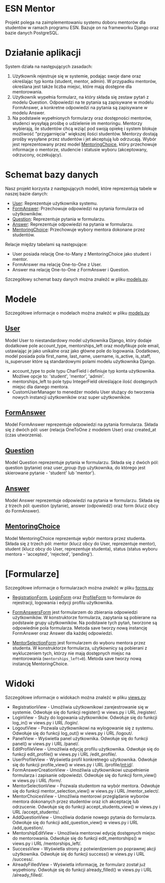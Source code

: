 # ESN Mentor

Projekt polega na zaimplementowaniu systemu doboru mentorów dla studentów w ramach programu ESN. Bazuje on na frameworku Django oraz bazie danych PostgreSQL.


# Działanie aplikacji

System działa na następujących zasadach:

1. Użytkownik rejestruje się w systemie, podając swoje dane oraz określając typ konta (student, mentor, admin). W przypadku mentorów, określana jest także liczba miejsc, które mają dostępne dla mentorowania.
2. Użytkownik wypełnia formularz, na który składa się zestaw pytań z modelu Question. Odpowiedzi na te pytania są zapisywane w modelu FormAnswer, a konkretne odpowiedzi na pytania są zapisywane w modelu Answer.
3. Na podstawie wypełnionych formularzy oraz dostępności mentorów, studenci wysyłają prośbę o udzielenie im mentoringu. Mentorzy wybierają, ile studentów chcą wziąć pod swoją opiekę i system blokuje możliwość "przygarnięcia" większej ilości studentów. Mentorzy dostają prośby wysyłane przez studentów i jet akceptują lub odrzucają. Wybór jest reprezentowany przez model [MentoringChoice](https://github.com/sxevush/bazydanych-esn-mentor/blob/dae0734dc2cda1d9687e03f657d5044825d022aa/mentor_app/models.py#L64), który przechowuje informacje o mentorze, studencie i statusie wyboru (akceptowany, odrzucony, oczekujący).


# Schemat bazy danych

Nasz projekt korzysta z następujących modeli, które reprezentują tabele w naszej bazie danych:

* [User](https://github.com/sxevush/bazydanych-esn-mentor/blob/dae0734dc2cda1d9687e03f657d5044825d022aa/mentor_app/models.py#L19): Reprezentuje użytkownika systemu.
* [FormAnswer](https://github.com/sxevush/bazydanych-esn-mentor/blob/dae0734dc2cda1d9687e03f657d5044825d022aa/mentor_app/models.py#L44): Przechowuje odpowiedzi na pytania formularza od użytkowników.
* [Question](https://github.com/sxevush/bazydanych-esn-mentor/blob/dae0734dc2cda1d9687e03f657d5044825d022aa/mentor_app/models.py#L49): Reprezentuje pytania w formularzu.
* [Answer](https://github.com/sxevush/bazydanych-esn-mentor/blob/dae0734dc2cda1d9687e03f657d5044825d022aa/mentor_app/models.py#L58): Reprezentuje odpowiedzi na pytania w formularzu.
* [MentoringChoice](https://github.com/sxevush/bazydanych-esn-mentor/blob/dae0734dc2cda1d9687e03f657d5044825d022aa/mentor_app/models.py#L64): Przechowuje wybory mentora dokonane przez studentów.

Relacje między tabelami są następujące:

* User posiada relację One-to-Many z MentoringChoice jako student i mentor.
* FormAnswer ma relację One-to-One z User.
* Answer ma relację One-to-One z FormAnswer i Question.

Szczegółowy schemat bazy danych można znaleźć w pliku [models.py](https://github.com/sxevush/bazydanych-esn-mentor/blob/main/mentor_app/models.py).


# Modele

Szczegółowe informacje o modelach można znaleźć w pliku [models.py](https://github.com/sxevush/bazydanych-esn-mentor/blob/main/mentor_app/models.py)


## [User](https://github.com/sxevush/bazydanych-esn-mentor/blob/dae0734dc2cda1d9687e03f657d5044825d022aa/mentor_app/models.py#L19)
Model User to niestandardowy model użytkownika Django, który dodaje dodatkowe pole account_type, mentorships_left oraz modyfikuje pole email, ustawiając je jako unikalne oraz jako główne pole do logowania. Dodatkowo, model posiada pola first_name, last_name, username, is_active, is_staff, is_superuser które są standardowymi polami modelu użytkownika Django.

* account_type to pole typu CharField i definiuje typ konta użytkownika. Możliwe opcje to: 'student', 'mentor', 'admin'.
* mentorships_left to pole typu IntegerField określające ilość dostępnych miejsc dla danego mentora.
* CustomUserManager to menedżer modelu User służący do tworzenia nowych instancji użytkowników oraz super użytkowników.

## [FormAnswer](https://github.com/sxevush/bazydanych-esn-mentor/blob/dae0734dc2cda1d9687e03f657d5044825d022aa/mentor_app/models.py#L44)
Model FormAnswer reprezentuje odpowiedzi na pytania formularza. Składa się z dwóch pól: user (relacja OneToOne z modelem User) oraz created_at (czas utworzenia).

## [Question](https://github.com/sxevush/bazydanych-esn-mentor/blob/dae0734dc2cda1d9687e03f657d5044825d022aa/mentor_app/models.py#L49)
Model Question reprezentuje pytania w formularzu. Składa się z dwóch pól: question (pytanie) oraz user_group (typ użytkownika, do którego jest skierowane pytanie - 'student' lub 'mentor').

## [Answer](https://github.com/sxevush/bazydanych-esn-mentor/blob/dae0734dc2cda1d9687e03f657d5044825d022aa/mentor_app/models.py#L58)
Model Answer reprezentuje odpowiedzi na pytania w formularzu. Składa się z trzech pól: question (pytanie), answer (odpowiedź) oraz form (klucz obcy do FormAnswer).

## [MentoringChoice](https://github.com/sxevush/bazydanych-esn-mentor/blob/dae0734dc2cda1d9687e03f657d5044825d022aa/mentor_app/models.py#L64)
Model MentoringChoice reprezentuje wybór mentora przez studenta. Składa się z trzech pól: mentor (klucz obcy do User, reprezentuje mentor), student (klucz obcy do User, reprezentuje studenta), status (status wyboru mentora - 'accepted', 'rejected', 'pending').


# [Formularze]

Szczegółowe informacje o formularzach można znaleźć w pliku [forms.py](https://github.com/sxevush/bazydanych-esn-mentor/blob/main/mentor_app/forms.py)

* [RegistrationForm](https://github.com/sxevush/bazydanych-esn-mentor/blob/dae0734dc2cda1d9687e03f657d5044825d022aa/mentor_app/forms.py#L9), [LoginForm](https://github.com/sxevush/bazydanych-esn-mentor/blob/dae0734dc2cda1d9687e03f657d5044825d022aa/mentor_app/forms.py#L15) oraz [ProfileForm](https://github.com/sxevush/bazydanych-esn-mentor/blob/dae0734dc2cda1d9687e03f657d5044825d022aa/mentor_app/forms.py#L21) to formularze do rejestracji, logowania i edycji profilu użytkownika.

* [FormAnswersForm](https://github.com/sxevush/bazydanych-esn-mentor/blob/dae0734dc2cda1d9687e03f657d5044825d022aa/mentor_app/forms.py#L27) jest formularzem do zbierania odpowiedzi użytkowników. W konstruktorze formularza, zapytania są pobierane na podstawie grupy użytkowników. Na podstawie tych pytań, tworzone są odpowiednie pola formularza. Metoda save tworzy nową instancję FormAnswer oraz Answer dla każdej odpowiedzi.

* [MentorSelectionForm](https://github.com/sxevush/bazydanych-esn-mentor/blob/dae0734dc2cda1d9687e03f657d5044825d022aa/mentor_app/forms.py#L53) jest formularzem do wyboru mentora przez studenta. W konstruktorze formularza, użytkownicy są pobierani z wykluczeniem tych, którzy nie mają dostępnych miejsc na mentorowania (`mentorships_left=0`). Metoda save tworzy nową instancję MentoringChoice.


# Widoki

Szczegółowe informacje o widokach można znaleźć w pliku [views.py](https://github.com/sxevush/bazydanych-esn-mentor/blob/main/mentor_app/views.py)

* RegistrationView - Umożliwia użytkownikowi zarejestrowanie się w systemie. Odwołuje się do funkcji register() w views.py i URL /register/.
* LoginView - Służy do logowania użytkowników. Odwołuje się do funkcji log_in() w views.py i URL /login/.
* LogoutView - Pozwala użytkownikowi na wylogowanie się z systemu. Odwołuje się do funkcji log_out() w views.py i URL /logout/.
* PanelView - Wyświetla panel użytkownika. Odwołuje się do funkcji panel() w views.py i URL /panel/.
* EditProfileView - Umożliwia edycję profilu użytkownika. Odwołuje się do funkcji edit_profile() w views.py i URL /edit_profile/.
* UserProfileView - Wyświetla profil konkretnego użytkownika. Odwołuje się do funkcji profile_view() w views.py i URL /profile/<int:id>/.
* FormAnswerCreationView - Umożliwia użytkownikowi uzupełnienie formularza i zapisanie odpowiedzi. Odwołuje się do funkcji form_view() w views.py i URL /form/.
* MentorSelectionView - Pozwala studentom na wybór mentora. Odwołuje się do funkcji mentor_selection_view() w views.py i URL /mentor_select/.
* MentorChoicesView - Umożliwia mentorowi przeglądanie wyborów mentora dokonanych przez studentów oraz ich akceptację lub odrzucenie. Odwołuje się do funkcji accept_students_view() w views.py i URL /accept_students/.
* AddQuestionView - Umożliwia dodanie nowego pytania do formularza. Odwołuje się do funkcji add_question_view() w views.py i URL /add_question/.
* MentorshipEditView - Umożliwia mentorowi edycję dostępnych miejsc do mentorowania. Odwołuje się do funkcji edit_mentorships() w views.py i URL /mentorships_left/.
* SuccessView - Wyświetla strony z potwierdzeniem po poprawnej akcji użytkownika. Odwołuje się do funkcji success() w views.py i URL /success/.
* AlreadyFilledView - Wyświetla informację, że formularz został już wypełniony. Odwołuje się do funkcji already_filled() w views.py i URL /already_filled/.
